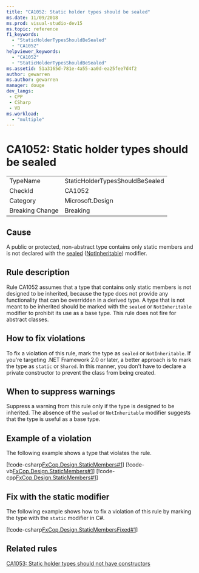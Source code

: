 ```yaml
---
title: "CA1052: Static holder types should be sealed"
ms.date: 11/09/2018
ms.prod: visual-studio-dev15
ms.topic: reference
f1_keywords:
  - "StaticHolderTypesShouldBeSealed"
  - "CA1052"
helpviewer_keywords:
  - "CA1052"
  - "StaticHolderTypesShouldBeSealed"
ms.assetid: 51a3165d-781e-4a55-aa0d-ea25fee7d4f2
author: gewarren
ms.author: gewarren
manager: douge
dev_langs:
 - CPP
 - CSharp
 - VB
ms.workload:
  - "multiple"
---
```

# CA1052: Static holder types should be sealed

|||
|-|-|
|TypeName|StaticHolderTypesShouldBeSealed|
|CheckId|CA1052|
|Category|Microsoft.Design|
|Breaking Change|Breaking|

## Cause

A public or protected, non-abstract type contains only static members and is not declared with the [sealed](/dotnet/csharp/language-reference/keywords/sealed) ([NotInheritable](/dotnet/visual-basic/language-reference/modifiers/notinheritable)) modifier.

## Rule description

Rule CA1052 assumes that a type that contains only static members is not designed to be inherited, because the type does not provide any functionality that can be overridden in a derived type. A type that is not meant to be inherited should be marked with the `sealed` or `NotInheritable` modifier to prohibit its use as a base type. This rule does not fire for abstract classes.

## How to fix violations

To fix a violation of this rule, mark the type as `sealed` or `NotInheritable`. If you're targeting .NET Framework 2.0 or later, a better approach is to mark the type as `static` or `Shared`. In this manner, you don't have to declare a private constructor to prevent the class from being created.

## When to suppress warnings

Suppress a warning from this rule only if the type is designed to be inherited. The absence of the `sealed` or `NotInheritable` modifier suggests that the type is useful as a base type.

## Example of a violation

The following example shows a type that violates the rule.

[!code-csharp[FxCop.Design.StaticMembers#1](../code-quality/codesnippet/CSharp/ca1052-static-holder-types-should-be-sealed_1.cs)]
[!code-vb[FxCop.Design.StaticMembers#1](../code-quality/codesnippet/VisualBasic/ca1052-static-holder-types-should-be-sealed_1.vb)]
[!code-cpp[FxCop.Design.StaticMembers#1](../code-quality/codesnippet/CPP/ca1052-static-holder-types-should-be-sealed_1.cpp)]

## Fix with the static modifier

The following example shows how to fix a violation of this rule by marking the type with the `static` modifier in C#.

[!code-csharp[FxCop.Design.StaticMembersFixed#1](../code-quality/codesnippet/CSharp/ca1052-static-holder-types-should-be-sealed_2.cs)]

## Related rules

[CA1053: Static holder types should not have constructors](../code-quality/ca1053-static-holder-types-should-not-have-constructors.md)